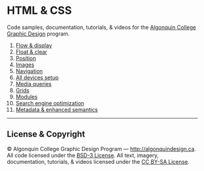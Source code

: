 # HTML & CSS

Code samples, documentation, tutorials, & videos for the [Algonquin College Graphic Design](http://algonquindesign.ca) program.

1. [Flow & display](flow-display)
2. [Float & clear](float-clear)
3. [Position](position)
4. [Images](images)
5. [Navigation](navigation)
6. [All devices setup](all-devices-setup)
7. [Media queries](media-queries)
8. [Grids](grids)
9. [Modules](modules)
10. [Search engine optimization](search-engine-optimization)
11. [Metadata & enhanced semantics](metadata-enhanced-semantics)

---

## License & Copyright

© Algonquin College Graphic Design Program — <http://algonquindesign.ca>.
All code licensed under the [BSD-3 License](LICENSE).
All text, imagery, documentation, tutorials, & videos licensed under the [CC BY-SA License](http://creativecommons.org/licenses/by-sa/2.5/ca/deed.en_US).
